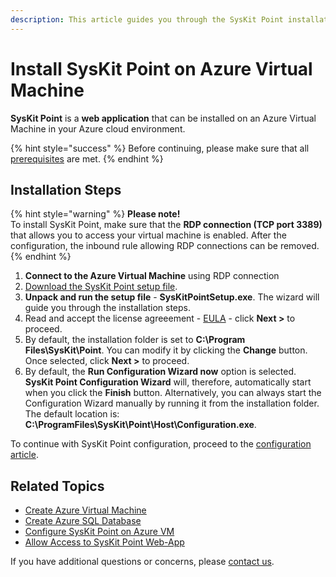 ```yaml
---
description: This article guides you through the SysKit Point installation.
---
```


# Install SysKit Point on Azure Virtual Machine

**SysKit Point** is a **web application** that can be installed on an Azure Virtual Machine in your Azure cloud environment.

{% hint style="success" %}
Before continuing, please make sure that all [prerequisites](prerequisites/) are met.
{% endhint %}

## Installation Steps

{% hint style="warning" %}
**Please note!**  
To install SysKit Point, make sure that the **RDP connection \(TCP port 3389\)** that allows you to access your virtual machine is enabled. After the configuration, the inbound rule allowing RDP connections can be removed.
{% endhint %}

1. **Connect to the Azure Virtual Machine** using RDP connection
2. [Download the SysKit Point setup file](https://my.syskit.com/).
3. **Unpack and run the setup file** - **SysKitPointSetup.exe**. The wizard will guide you through the installation steps.
4. Read and accept the license agreeement - [EULA](https://www.syskit.com/eula/) - click **Next &gt;** to proceed.
5. By default, the installation folder is set to **C:\Program Files\SysKit\Point**. You can modify it by clicking the **Change** button. Once selected, click **Next &gt;** to proceed. 
6. By default, the **Run Configuration Wizard now** option is selected. **SysKit Point Configuration Wizard** will, therefore, automatically start when you click the **Finish** button. Alternatively, you can always start the Configuration Wizard manually by running it from the installation folder. The default location is: **C:\ProgramFiles\SysKit\Point\Host\Configuration.exe**.

To continue with SysKit Point configuration, proceed to the [configuration article](configure-syskit-point-on-azure-vm.md).

## Related Topics

* [Create Azure Virtual Machine](prerequisites/create-azure-vm.md)
* [Create Azure SQL Database](prerequisites/create-azure-sql-database.md)
* [Configure SysKit Point on Azure VM](configure-syskit-point-on-azure-vm.md)
* [Allow Access to SysKit Point Web-App](allow-access-to-syskit-point-web-app.md)

If you have additional questions or concerns, please [contact us](https://www.syskit.com/contact-us/).

